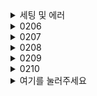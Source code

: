 <details>
<summary>세팅 및 에러</summary>
<div markdown="1">       

1. 프로젝트 우클릭 > Properties > Maven > Project Facets
	Java 현재 버전으로 맞추기
	Dynamic Web Module 2.5
	Runtimes Apache Tomcat v9.0
2. 프로젝트 우클릭 > Properties  > Java Build Path > Server Runtime [Apache Tomcat v9.0] 있는지 확인
3. META-INF 삭제
4. webapp > web.xml 중간내용 다 삭제
5. webapp > WEB-INF > spring, view 삭제
6. pom.xml > java버전 맞추기, 4.2.4.RELEASE

1. An error has occurred, See error log for more details. 'boolean com/ibm.icu.text.UTF16.isSurrogate(Char)'
 window > preferences > java > Editor > mark occurrences 체크박스 풀기

2. log4j.xml 빨간줄
<!DOCTYPE log4j:configuration SYSTEM "http://logging.apache.org/log4j/1.2/apidocs/org/apache/log4j/xml/doc-files/log4j.dtd">
두번째줄 이걸로 변경하기

3. web.xml 빨간줄
아무거나 썼다 지우기

자바 버전 11
이클립스 21년 12월 이전

</div>
</details>
<details>
<summary>0206</summary>
<div markdown="1">       

*Spring 프레임워크
처음 수업 때 구조적인 것을 많이 알려드릴 예정

*워크스페이스 하나 더만들어서 진행
파일 > 스위치 워크스페이스
윈도우 > 프리퍼런스
	웹 > jsp, html, css > utf8
	제네럴 > 웹브라우저 > 크롬
	워크스페이스 > utf8

----------

*프레임워크
개발을 어떻게 해야하는지 아웃라인을 제공
개발을 어떻게 하는 것이 좋은가? 유지보수가 용이하게
	MVC 디자인 패턴 : 결합도 낮추고 응집도 높임
		M : VO, 인자
		C : FC, AF, A 활용
		고정적으로 사용하는 것들
우리는 구조를 배워나갈 예정
물론 어떻게 쓰는지도 배울 것

*왜 사용하나요?
	1) 개발시간 단축, 개발비용 절감
	2) 관리가 용이 == 유지보수 용이 << 개발의 최상위 목표
	3) 개발자들의 실력이 상향 평준화
"IoC와 AOP를 지원하는 경량(POJO를 다를 수 있다는 의미)의 프레임워크"
개념 설명 --> 코드 --> 개념 설명

*Ioc (Inversion of Control) 제어의 역행 / 우리에게서 new를 가져갔다
fav.do 요청
-> new FavAction(req,res); : FC에서 작성된 코드
== 개발자가 직접 new를 작성
== 객체화를 담당해주는 주체는 아직 없는 상황
== 객체가 언제 만들어지고, 언제 사용되는지에 대한(객체 생명주기) 관리가 개발자에게 달려있는 상황
== 결합도가 높아짐 : Spring 프레임워크에서는 "new"가 적을수록 좋은코드!
	지금 이 액션류들이 최대한 변화되는 것을 방지하기 위해 인터페이를 사용 
	그래도 바뀔 수 있음 틀리면 빨간밑줄 그럼 컴파일 자체가 안됨
	FC가 안돌아간다는 것은 시스템 자체가 먹통이 된다는 소리 가용성이 떨어짐

*new 없이 객체화를 어떻게 하나요?
	: FrontController
		서블릿(.java, not POJO)
		어노테이션도 달려있고 임포트도 달려있지만 클래스의 한 종류라서 .java로 끝남
		서블릿 객체를 관리해주는 "서블릿 컨테이너" == 톰캣 == 웹 서버, 서버
		서블릿 컨테이너는 객체화를 담당함
	: EncFilter
		필터 클래스(.java, not POJO, 필터 자체가 서블릿을 상속받은 클래스)
		*.do 요청에 의해 자동으로 doFIlter()가 수행되었었음!
		서블릿 컨테이너는 객체화도 담당하지만, 단순 메서드 호출도 관리할 수 있음
	: Listener
		마찬가지
서블릿들을 자동 관리해주는 서블릿 컨테이너 역할을 아팟치 톰캣이 담당하고 있기 때문에
> 컨테이너는 객체 생성(객체화) 및 객체 사용(메서드 호출)을 관리할 수 있음
소스코드에 new가 없어짐 -> 결합도가 낮아짐 -> 유지보수 용이
언제 new 해야하는 지에 대한 "설정정보"가 필요함
== 의존관계(dependency)를 명시해야함
POJO(일반 자바 객체)들도 객체화해줄 수 있는 Spring 프레임워크!
	서블릿을 관리해주는 친구를 서블릿 컨테이너라고 함(톰캣)
	일반 자바 객체들을 관리해주는 친구는 자바 컨테이너라고 함(Spring) > Spring 컨테이너 : 객체화를 담당
	(컨테이너란 객체화를 담당하는 무언가)

*(Spring) 컨테이너가 POJO(일반 자바 객체)를 객체화하는 순서
리스너 --> 톰캣시작
필터 --> 톰캣시작, *.do할 때마다 doFilter() 처럼
1) 설정정보를 필요로 함
	xxx.xml : 환경설정에 대한 파일
	web.xml : 서블릿 컨테이너(톰캣, 웹 서버)에게 설정을 알려주는 파일
		ex) encFilter할 때 인코딩 정보를 web.xml 에 저장
	pom.xml : Maven Dependencies 라이브러리, 패키지를 관리해주는 설정
		스프링 컨테이너에게 설정을 알려주고 작업을 수행해야함
		❤❤❤ 100% 완료될 때까지 대기 (띄어쓰기 조차도 하면 안됨)
2) xxx.xml이 로딩
3) 설정파일에 등록해둔 요청이 수행된다면,
4) 설정해두었던대로 객체화를 진행
5) 해당 객체의 메서드도 호출

*정리
이전에는 일반 자바 객체들을 개발자가 만들었고 그래서 결합도가 높았는데
스프링에서 가져가서 결합도를 낮춰준다는 것이 제어의 역행
그렇게 new를 가져갔기 때문에 언제 new를 해줘야하는지 명시 해줘야 한다는 것이 의존관계(디펜던시)
를 xml이 해줌 xml이란 환경설정 파일을 의미 잘만들어두었다면 그것을 로딩하고
설정해둔 상황이 수행되면 그때 객체화 진행하고 메서드 호출

*AOP (Aspect Oriented Programming 관점지향 프로그래밍)
기존 OOP (객체지향 프로그래밍)
	한계 : 비슷한 로직의 코드가 여러번 등장하는 상황 발생
	ex) JDBUtil : AOP의 시작이라고 볼 수 있는 예시상황
CRUD(비즈니스 메서드, 핵심 로직)  + 횡단관심(공통 로직)
완전 분리한 공통 로직 코드들이 각각 클래스화 되어 있음 -> 응집도가 높아짐
어떤 핵심 로직에 대해 어떤 공통 로직을 수행해야하는 지에 대한 설정 정보가 필요함
역시 xml파일이 필요함

*정리
❤"IoC와 AOP를 지원하는 경량(POJO를 다를 수 있다는 의미)의 프레임워크"
Ioc란 제어의 역행 개발자로부터 무언가를 가져갔다는 뜻 무엇을 가져가? new를 가져감
대신 언제 불러야 하는지 언제 new를 해야하는지만 알려줘 의존관계만 알려줘
기존에 서블릿만 new를 했었는데 java도 new를 한다는 뜻
AOP 관점지향 프로그램이으로
JDBCUtil썼지만 그것도 코드에 들어갔었지? 쓰지마
대신 내가 어떤 공통 로직을 넣어야하는 지 알려줘
new 너네가 하지마 util 내가 부를게, new 내가 해줄게 crud공통로직 내가 해줄게
❤new를 대신 해주고 crud에 대해 공통로직을 알아서 호출해주는 일반 자바 객체 코드를 다루는 프레임

*설치방법
직접설치 : 너무 복잡하고 아무도 그렇게 안함
플러그인
boot이용

*설치결과
Spring Legacy Project
Spring MVC Project
com.kim.app

*임포트 하는법
파일 임포트 제네럴 existing project intop works 넥스트
위에가 파일 밑에가 집파일 
집파일에 강사님이 보내준 파일 넣기
피니쉬

*세팅
1. 프로젝트 우클릭 > Properties > Maven > Project Facets
	Java 현재 버전으로 맞추기
	Dynamic Web Module 2.5
	Runtimes Apache Tomcat v9.0
2. 프로젝트 우클릭 > Properties  > Java Build Path > Server Runtime [Apache Tomcat v9.0] 있는지 확인
3. META-INF 삭제
4. webapp > web.xml 중간내용 다 삭제
5. webapp > WEB-INF > spring, view 삭제
6. pom.xml > java버전 맞추기, 4.2.4.RELEASE

----------

유지보수에 용이한 코드들은 경험해보지 않으면 획득하기 어렵다!

*코드의 결합도를 낮추는 방법
1) 인터페이스
	"설계"단계가 매우 중요
	객체지향의 특징 중에서 "다형성"을 활용한 것 : 오버라이딩
	ex. FC컨트롤러에서 액션 인터페이스를 만들어 사용하는 것
	ex. DAO의 CRUD 메서드 인자를 VO로 하자고 약속하는 것
2) 디자인 패턴 : 팩토리(Factory) 패턴
당연히 MVC써도 유지보수 용이 but 한가지 더 ! 실제 스프링에서는 팩토리 패턴이 많이 활용됨 > 이해하는데 도움이 될 것
	Factory에게 객체를 요청해서, 요청에 맞는 객체를 반환받아 사용하는 패턴
	Factory의 역할은 객체를 반환하는 것
	"Client(자바코드내)에서 직접적으로 new를 작성 xxx"
	== 결합도를 낮춤
사람들이 많이 사용하는 로직 객체를 Bean이라 함
무엇을 달라 할지 모르기 때문에 아웃풋은 항상 최상위 Object

Phone phone = new ApplePhone();
	BeanFactory bf = new BeanFactory();
	Phone phone = (Phone)bf.getBean("apple"); 
>Phone phone = (Phone)bf.getBean("args[0]");
Run > Run Configurations > Arguments > Program arguments
여기에 뭐라고 입력하는 지에 따라 소스코드를 건들지 않아도 동작이 달라짐

----------

*
설정파일은 *.xml
src/main/resources > Spring Bean Configuration File > applicationContext.xml
최상위 클래스는 beans
bean이 여러개 들어감
bean == new
객체를 생성해라
1 bean 태그 - 1 new 코드
<bean class="test.ApplePhone" id="apple" />
	1. 무엇을 new 할 것인지
	2. 뭐라고 부를 것인지

*
기존의 app.xml은 서블릿 한정, 그래서 톰캣을 서블릿 컨테이너라고 부름
그러나 지금부터는 스프링 컨테이너 일반 자바도 할 수 있음 그럴 땐 xml파일이 필요함

*정리
스프링 컨테이너(일반 자바 컨테이너)로 POJO를 객체화 해보자!
new 사용 xxx
applicationContext.xml 설정파일을 통해 객체관리함

*추상클래스는 객체화 xxx
일반적으로 자바 어플리이션에서 쓸 수 있는 친구 하나
웹에서 쓸 수 있는 친구 하나
s자 - 스프링 컨테이너의 관리 하에 있다

*동작 순서 ❤
1) Client가 스프링설정파일(applicationContext.xml)을 로딩
2) 로딩된 설정파일을 바탕으로 컨테이너(스프링 컨테이너) 구동됨
3) 컨테이너는 자신에게 등록된 객체들을 객체화함
4) 이때, ApplePhone의 기본생성자가 호출됨
5) 사용자들은 factory에 등록된 객체들을 요청
	== Look up
6) Look up한 객체들을 사용
beanfactory역할을 spring프레임워크가 함

*applicationContext.xml
== IoC 설정파일
== 의존관계를 명시해둔 설정파일

*bean태그에 달 수 있는 속성
init-method=""
	초기화
destroy-method=""
	해제
lazy-init="true"
	false가 디폴트 값
	켜놓으면 지연로딩
	스프링컨테이너는 기본적으로
		pre-loading 방식을 사용
		시작될 때 생성되어 메모리 차지하고 있다가 호출되면 사용
		지연로딩 시키고 싶으면 딜레이 로딩
		lazy-init 방식으로 변경시 사용자가 look up하면 그때 객체화가 진행됨

❤ 개발론에 관련된 디자인패턴 3가지 설명해보세요.
MVC 디자인 패턴 / 팩토리 패턴 / 싱글론 패턴
				-->> 한번 잘 만들어 놓은 객체를
					N번 호출하여 사용하는 것
					== 싱글톤 패턴을 유지하는 방식
scope="singleton"
scope="prototype"
❤ 최초로 new 라는 코드를 작성하는 개발자가 책임지고 싱글톤을 유지해야했었음!
❤ 스프링 프레임워크에서는 싱글톤을 유지시켜줌!
	어 이 객체 있던객첸데 갖다써야징 ㅋㅋ

*전체정리
init속성으로 각각 메모리 생성, 해제할때 메서드 연결 
기본값으로 pre-loading 지연로딩 하고싶으면 lazy-init
scope속성 prototype하면 singleton 깰 수 있음

----------

*전체정리
IoC와 AOP를 지원하는 경량의 프레임워크
제어의 역행 즉 뉴를 컨테이너가 대신 해줄 수 있는 프레임워크
에이오피 관점지향프로그래밍을 지원해줄 수 있는 프레임
근데 뭘 다루는? 서블릿 뿐 아니라 일반 자바도 다룰 수 있는
ex)핸드폰예제
구동 순서! 순서 중요합니다 왜 중요하냐면 나중에 뭘 하다보면 잘 안될거에요
그러면 그때 내가 여기서 막혔는데 이 전작업이 문제여서 막힌거겠죠?
근데 자꾸 이 다음거만 봐요 그래서 이 구동 방법의 순서 정확히 알고있어야한다
결합도 낮추는 코딩
엄청 중요한건데
일반적으로 인터페이스를 설정해 활용
팩토리 패턴도 사용
jsp때썼ㄷ너mvc
스프링 팩토리
라스트 싱글톤패턴
싱글톤패턴이란 객체를 한번 생성하게 되면 이 객체를 끝까지 사용한다는 개념
이 객체의 스코프 관리가 핵심 근데 이거 내가 안해요
누가해준다? 스프링 프레임워크가 해준다
짱 좋은 프레임워크다

*숙제

리모콘    TV
	AIR
--> 사용자가 어떤 리모콘을 호출했냐에 따라
ON -> TV ON / 히터 ON
UP -> TV 소리++ / 히터 온도 ++

이런식으로 다른 아웃풋이 나올 수 있도록 전체 구조 작성하기
1. 코드를 변경하지 않아도, 사용자가 어떤 리모콘을 요청했느냐(Look up)에 따라 콘솔화면이 달라지는 모습
2. new가 소스코드 내에 등장 xxx
3. 결합도가 충분히 낮은 상태의 코드인가?


</div>
</details>
<details>
<summary>0207</summary>
<div markdown="1">       

다형성을 활용하기 위해 인터페이스를 사용하였다.

----------

❤ 의존성 주입 Dependency Injection DI ❤

멤버변수인 watch에게 객체를 부여해야함
언제? ApplePhone 객체를 생성할 때!
== 정보 주입 == 멤버변수 정보 값을 주입 == DI
정보를 주는 행동 - 주입
이 정보가 멤버변수 - 의존성
	: 멤버변수는 본 객체에 대해 의존성을 갖고 있다!
이러한 객체간의 의존관계를 그린 그림 == 클래스 다이어그램

멤버변수의 값을 초기화해주는 역할 담당자
1) 생성자
	생성자 인젝션
2) setter
	setter 인젝션

생성자 인젝션이란 생성자에 인자로 주입할 객체값을 받아오는 것
	생성자에 인자로 명시되어있는 로직이 있다면 필수라서 넣어놓은 것

설정파일.xml에서는 순서 상관 없음

수행순서 강조하는 이유
a의 b기능이 안됩니다
a때문에 찾아오는데 확인해보니 b만들다가 문제
이전 단계가 안정적으로 실행되어야 이후 단계가 실행되는데 로그는 이후에 찍힐 수 있다

생성자 시작, 끝
메서드 시작, 끝
촘촘하게 로그 달아놓기!

===>> 스프링 컨테이너는 자동으로 의존성을 관리할 수 있구나!

art : 인자
property : 객체 속성 멤버변수

생성자 주입은 인자로 들어올 그러니까 아규먼트로 쓸 객체가 먼저 생성되는 반면,
세터 주입은 본 객체가 먼저 만들어지고 그다음에 세터로 만들어질 객채가 나중에 만들어짐
이러한 이유 때문에 사람들이 일반적으로 세터주입을 더 많이 보편적으로 쓰는 편
세터주입에 실패했을 경우 trycatch를 통해 본객체는 만들어지고 다음으로 넘어갈 수 있음
하지만 생성자주입은 본객체조차 만들어지지 않기 때문에 
생성자주입
멤버변수 먼저 그다음 본객체
세터주입
본객체 먼저 그다음 세터

의존성 주입 
스프링프레임워크를 사용하면 일반자바에대해
메서드 호출 해줄 뿐만 아니라 의존성도 관리해줄 수 있구나 ioc를 관리해주는 모습

생성자는 기본생성자 하나 그대로 유지하면서
세터를 두개 만들어냈어요 
멤버변수가 두개라서 세터도 두개 만들어 놓은 것입니다
나 세터 주입할거야 라고 프로퍼티 태그를 통해 말할 수 있습니다
로그를 보면
기본생성자 먼저 불리고 나서 세터 주입 되는 애들이 만들어지는 모습 확인해주시면 됩니다.

컬렉션인 경우 태그바디에 컬렉션 정보를 넣어주면 됩니다.

멤버변수가 객체거나 인트나 스트링 혹은 컬렉션일 때
스프링 컨테이너가 걔네들을 new해서 매칭해주는, 주입해주는, 넣어주는 작업을 의존성주입이라하고
이를통해 ioc를 지원해준다.
주입방법은 생성자주입과 세터주입이 있는데
생성자 주입할 때는 넣어줄 객체가 먼저 생성되고
세터 주입할 때는 넣을 객체가 나중에 생성된다는 특징이 있다.

----------

[과제]

Model 클래스
View 클래스
Controller 클래스

하나씩 만들어서
오늘 예제 
MVC 분리해서 작업

단, VO는 쓰지마시고, String으로 쓰세요! 어려우니까~

이 작업은 MVC, DI에 대한 이해가 필요합니다.





</div>
</details>
<details>
<summary>0208</summary>
<div markdown="1">       

1. factory 객체 생성 시점
factory 객체는 자바에서 형식상 스프링 컨테이너를 담당하고 있음
스프링 컨테이너를 구동시키기 위해 스프링 설정파일(*.xml)이 필요(로드)
					언제나 설정파일의 확장자명은 xml
스프링 컨테이너의 주 역할 : 
	1) 자바(POJO / Ctrl, Model, View) 객체 생성 및 관리
		컨테이너 : 객체 생성 및 관리
			서블릿 컨테이너는 서블릿 객체를 생성 및 관리
			톰캣		FrontController
					new FrontController한 적 없는데도 쓸 수 있었음
	2) DI(의존성 주입)
		객체를 생성할 때에 필요로 하는 멤버변수가 있다면
		해당 멤버변수에게 객체 주입을 해줌
		1) 생성자 주입
		2) setter 주입
객체들을 생성 및 관리해주기 때문에, 가장 먼저 호출되어야 함
2. 사용자가 필요로 하는 객체(Ctrl)를 Look up
app이라는 객체가 존재
property 세터주입
ref 객체
ex) view라는 이름의 객체가 필요
	태그바디 x (/로끝남) : DI x
	constructor-arg x : 기본생성자 사용
*
bean 태그바디가 닫혀있다면 >> DI x, 기본생성자 사용
property를 사용한다면 >> setter주입
constructor-arg를 사용한다면 >> 생성자 주입
주입 시 ref를 사용한다면 >> 객체 주입
주입 시 value를 사용한다면 >> 객체 외의 것 주입(int, String, ...)
*
3. Spring에서는 "설정"이 중요!
.xml 설정파일을 보고
DI의 유무
생성자 주입 vs setter 주입 

----------

Spring Starter Project << 부트 쓸 때 쓸거임
Spring legacy Project << 현재 쓰고 있는 것, 구조를 이해하려고, 실무에선 거의 안쓰임
프로젝트 만들 때 우측 하단 움직이고 있을 때 건드리면 깨질 수도 있음!

Project Exploer가 맞는지 확인
log4j.xml을 제외한 파일 제거 / META-INFO 제거
실수로 메인이 아니라 테스트 패키지로 가서 사용하는 경우가 있는데 사용 안할거니 건들 ㄴㄴ
웹앱 > 웹인프 > 스프링 뷰 삭제, web.xml 루트 엘리먼트인 웹앱만 남겨두고 제거
프로젝트 속성 자바 버전 11
런타임 9
폼xml 자바 버전 11 4.2.4

Spring Bean Con비네이션 파일 >> application.xml

기본생성자 > 초기화 0 ? > 의존주입안해도되나?

----------

>>>어노테이션 설정<<<

과거 설정파일을 .xml에 저장하여 관리했었음
.xml파일이 길어질수록 코더 입장에서는 분석하기 어려워짐
.xml파일에 대한 분석을 .java코드와 함께 해야함
 -> 설정내용을 .java 코드에 바로 적용할 수 있도록 해주는 @
 => 과도해지는 .xml 설정파일의 내용을 줄일 수 있게 되고,
	.java 코드와 함께 바로 설정 내용을 확인할 수 있게 됨

context넣으면 얘가 제공하는 태그 쓸 수 있음

❤ component-scan 객체 스캔
component 컴포넌트 == 모듈, 기능 단위, 플러그인, ...
하나의 메인 기능을 담당하고 있는 객체
scan : 객체화 되어야 하는 객체를 스캔
누가? 스프링 컨테이너가!

context라는 애가 component-scan이라는 것을 가지고 있음
component-scan이란 하나의 메인 기능을 담당하고 있는 객체가 객체화 되어야 하는가?를 스프링컨테이너가 스캔하는것

컴포넌트 스캔범위를 test로 하면 tes패키지에서만 실행됨
@Component
== new
== <bea>
과도한 xml 방지효과

----------

어노테이션으로도 의존성 주입(생성자, 세터)을 할 수 있다
임플리먼츠 했기 때문에 폰이 가지고 있는 네가지 메서드와 의존관계를 갖고있는 멤버변수 하나로 이루어짐
xml이였으면 생성자주입 혹은 세터주입을 했어야 했는데
어노테이션으로는 @Autowired만 걸어주면 끝난다
(DI해줌으로써 IoC지원)

BeanCreationException : Injection of autowired
뭔가 주입할 때 문제가 생겼다

메모리에 동일한 타입의 객체가 2개 이상이면 에러 발생!

클래스를 명시하면 결합도 높아지고 다형성이 깨지기 때문에 @Qualifier을 사용한다

@Component <bean> new
@Autowired DI
@Qualifier("객체명")

xml @

----------

사용자가 console창에
apple 이라고 입력하면
applePhone,
kiwi 라고 입력하면
KiwiPhone을 Look up 하여 제공
단, 잘못된 입력은 '해당객체가 없습니다...'
조건 1) applePhone 은 appleWatch를 사용하고
	kiwiPhone은 kiwiWatch를 사용합니다
조건 2) apple은 객체관리가 .xml로 이루어지고
	kiwi는 @으로 이루어집니다.
조건 3) apple은 DI를 생성자 주입방식을 사용합니다.

Model, View, Controller 이 예제를
@ 방식으로 DI 하여 구현해주세요!



</div>
</details>
<details>
<summary>0209</summary>
<div markdown="1">       

@Component()
@Autowired
@Qualifier()

진도 대신 설정

마이에스큐엘은 계정간 공간이 따로있는 느낌

-----------

MVC 디자인 패턴 + 비즈니스 레이어

프로젝트이름.비즈니스레이어에대한설명.다루는데이터멤버데이터

컨트롤러가 뷰로부터 받은 데이터를 모델한테 전달하지 않습니까?
예를들면 뷰가 사과 검색했어 라고 하면 서치 컨텐트에 사과를 넣어서 그 브이오를 디에이오에 전달하는 느낌이죠
근데? dao와 ctrl가 기존에는 직접적으로 연결되어있었음
컨트롤러가 액션 클래스 내부에 디에이오를 매번 뉴 해서 사용해왔음
그런데 스프링에서는 디에이오와 컨트롤러는 직접적으로 연결 x
왜? 결합도가 높아지니까
그래서 디에이오를 대신 사용해줄 무언가가 필요하게 되었고
그 역할을 담당하는게 비즈니스 레이어

Spring 프레임워크에서는 Controller가 직접적으로 DAO를 이용하지 않음
	왜? 결합도가 높아지니까
대신 DAO를 사용해줄 레이어를 하나 추가하는데 
	이 레이어를 "비즈니스 레이어"라고 부름

class Controller{
	public void method(){
		new DAO();
	}
}

class Controller{
	public void method(){
		비즈니스 레이어야, 너가 가진 DAO를 수행시켜줘 ~!
	}
}

비즈니스 레이어가 Phone, DAO가 Watch
비즈니스 레이어에서 사용할 메서드명과 DAO의 메서드명을 일치시키는 것이 보편적!

가독성과 메모리관리 성능증가
Service


DAO를 워치처럼 사용하겠다
폰 워치 메서드명 일치시켜줌

----------

스프링 프레임워크에는 전체 프로젝트에 대한 설정파일인 pom.xml가 있어요.
프로젝트에 적용되는 .jar들을 관리하는 파일입니다.
.jar를 직접 연결이 아니라 디펜던시스 안 디펜던시 태그 안에 넣으면
알아서 로딩하여 관리해줍니다.
파일이 없어도 된다는 소리!

.jar가 잘들어갔는지 확인하는 방법은
Maven Dependencies를 눌러보면 됩니다.
잘 들어와있지 않다면 업데이트를 강제해주면 되는데
메이븐 > 업데이트프로젝트 > 강제업데이트 체크 해주면 됩니다.
(우측하단 상태바가 백프로가 될 때까진 절대 건드리지 않기)

----------

>>> AOP <<<

유지보수 용이한 코드를 작성하는 것
1) 낮은 결합도
	IoC(제어의 역행)를 지원하는 스프링 프레임워크
	new를 대신해주고, DI(의존성 주입)를 대신해주는 것
	❤ 스프링 컨테이너는 팩토리 패턴을 활용하는구나
2) 높은 응집도
	AOP를 지원하는 스프링 프레임워크
	"기능별로 클래스를 묶어서 관리한다."
		인증, 로그, 보안, 트랜잭션과 같은 공통로직! 횡단관심을 따로 빼서 관리한다
	CRUD 뭘 하던 어떤 비즈니스 메서드를 돌리더라도 한번 호출되는 로그
얘로 된 주어가 생겼기 때문에 얘가 메서드를 수행하는 주체가 되었기 때문에 의존관계가 생겼고 그걸 코드안에 고스란히 쓰고 있기 때문에 결합도가 너무 높다
그래서 어떻게한다? 멤버변수로 뺀다

OOP의 한계 - 메서드명
멤버변수마냥 있는게 문제

스프링아!! 비즈니스메서드 하기 전에 횡단관심 호출해줘!!!!!!!

에스펙트제이
에이오피의 에이
		<!-- AspectJ -->
		<dependency>
			<groupId>org.aspectj</groupId>
			<artifactId>aspectjrt</artifactId>
			<version>${org.aspectj-version}</version>
		</dependency>	
		<dependency>
			<groupId>org.aspectj</groupId>
			<artifactId>aspectjweaver</artifactId>
			<version>1.8.8</version>
		</dependency>	

❤ AOP 설명순서
1) LogAdvice를 BoardWerviceImpl에서 사용
2) 그런데, LogAdvice를 업데이트하게됨
3) 업데이트된 LogAdvice2를 사용하니
4) 메서드명도 함께 업데이트되어서 직접 하나하나 코드를 수정하게됨...
	>> 엄청 손해 (OOP의 한계)
5) 스프링 컨테이너야, 너 AOP할 줄 알지?
	앞으로 비즈니스 메서드(CRUD, 핵심관심, 핵심로직)를 수행하기 전에
	공통로직(횡단관심)인 LogAdvice를 실행시켜줘~ 라고 설정을 해줄 예정!
비즈니스 메서드 : 핵심관심
공통로직 : 횡단관심 (ex. 로그, 트랜잭션, 인증, 보안, ... 뭘 해도 공통으로 하는 애들 Util류)

namespaces : aop~

AOP 용어
- Advice : 횡단 관심, 공통 로직
- pointcut : 핵심 관심, 핵심 로직, CRUD, 비즈니스 메서드 중에서 횡단 관심과 연결되는 메서드(로직)
	ex) 계좌이체를 할 때 반드시 보안처리를 해야하는 상황
	보안 횡단관심의 포인트컷은 계좌이체 메서드(로직)
- aspect 관점 : 기능지향적인 프로그래밍
	advice와 pointcut의 결합

여기가 반환이고 여기가 함수명이고 여기가 인자자리거든요
반환자리에 별 붙였잖아요 이거 아무런 리턴타입이나 상관없다는 뜻 
	셀렉 올 할 때쓰는 별 맞아요
아무런 반환타입이나 상관 없고
점 두개 찍었죠 인자 개수 상관없다는 뜻입니다
여기 경로 작성할건데 제 비즈니스 메서드라
com.sprnig.biz 하위에있는 impl로 끝나요

이런 핵심관심에 대해 이런 횡단관심을 수행시켜줘
언제? 비포에

포인트컷 : 핵심관심
어드바이스 : 횡단관심
에스팩트 : 결합 그자체


</div>
</details>
  <details>
<summary>0210</summary>
<div markdown="1">       

컨트롤러에서 익스큐트 즉, 액션류의 익스큐트 실행할 때
매번 뉴를 하게 되면

코드 결합도가 너무 높음
싱글톤 패턴 유지가 안됨

비즈니스레이어에 해당하는 클래스 = 서비스

제한할 수 있는 인터페이스 하나와
그것을 구현한 임플리클래스
> 비즈니스 레이어를 사용할 수 있는 사전준비 끝!

높은 응집도를 위해
AOP를 지원해준다

공통 로직 필요 > 어드바이스

유틸마냥 로그어드바이스를 직접사용하게 되면 뉴 코드
의존주입으로 최대한 뉴코드를 없앤다 해도 
업데이트에의한 메서드명 변경으로 인해
유지보수 불리

JDBCUtil도 공통로직
Connect메서드에 메서드명 변경하여 업데이트 하게 되면
공통로직을 사용하게 되고 있는 애들 모두 문제를 겪게됨

응집도를 높이기 위해 가장 처음 배운 유틸클래스
AOP없이 사용하다보니 
메서드명 변경했을 때 연쇄적으로 문제 발생
> OOP의 한계(문제점이 아니라 그냥 특성 ^^)

Util또한 AOP로 바꿔서 사용하기

-----------

실습풀이
횡단관심과 결함(aspect)들 변경

----------

AOP용어

❤ joinpoint (조인포인트)
	포인트컷 후보
	모든 비즈니스 메서드(CRUD, 핵심관심, 핵심로직)을 의미함
❤ pointcut (포인트컷)
	핵심관심
	핵심로직
	CRUD
	비즈니스 메서드
		중에서, 횡단관심과 연결되는 메서드(로직)
> 조인포인트 안에서 포인트컷을 고른다!

수행종료후
반환이후
에러발생하면 발생 이후
aroud 전후
전

aop는 결합시점도 정해줄 수있따

❤ weaving을 처리하는 친구 weaver
aop를 사용할 때 weaving처리가 반드시 있어야 한다
weaving이란 포인트컷을 수행할 때에 설정된 어드바이스를 주어진 동작시점에 호출하는 과정 그 자체를 의미함

weaving은 weaver가 처리하는 작업을 의미
weaver가 없으면 aop가 안됨

weaving처리 완료되었습니다!

Spring에만 있는 말은 아님
	컴파일, 메모리 로딩(적재) 등
Spring에서는 실행 시에만 위빙을 처리함! --> 런타임 위빙 방식을 지원함

❤ advisor(어드바이저)
aop컨피그에는 설정할 수 있는 태그가 3가지
포인트컷, 에스펙트 < 보통 이렇게 쓰는데
일부 설정은 어드바이저를 쓸 수 밖에 없는 경우가 있음(특이)
어드바이저 역시 에스펙트의 한 종류다
(advice+pointcut의 결합을 의미하는 단어)

----------

다른거 어떻게 쓰나요? 알려줄게~

예외발생하지 않으면 동작 x 일부러 예외를 만듬

수행종료후
반환이후
에러발생하면 발생 이후
aroud 전후
전

AROUND
매커니즘이 다른애들과 다름
인자 pjp 아웃풋 Object
비즈니스 메서드를 가로챌 수 있는 능력이 있음
전 후에 모두 개입 가능

----------

어드바이스 메서드를 보다 더 의미있게 구현하는 방법???

사용자가 편리하게 만들어주세요!
"편리하게" > "의미있게" : 
	횡단관심에서 현재 조합된 핵심관심이 무엇인지 파악할 수 있는 상황 
	> 조합된 핵심관심을 탈취할 수 있는(가로챌 수 있는) 인자가 필요ㅕ
	> JoinPoint jp
excepObj, obj와 같은 변수(인자)를 "바인드변수"라고 함
자동으로 바인딩 된다

실습문제)
비즈니스 메서드 중 select으로 시작하는 메서드가 있습니다.
이 메서드들의 특징은 output이 존재한다는 것인데요!
output이 만약 MemberVO라면, 회원을 조회했습니다.
혹은 로그인을 시도했습니다.
BoardVO라면, 글을 조회했습니다.
List라면, 전체조회했습니다.

+만약 MemberVO를 조회한 상황이라면
Admin인지, Member인지 파악하여 
Admin이 로그인한 상황이라면
관리자 모드 수행함이라는 로그 남겨주세요!

</div>
</details>
  <details>
<summary>여기를 눌러주세요</summary>
<div markdown="1">       

😎숨겨진 내용😎

</div>
</details>
